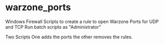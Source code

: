 # warzone_ports
Windows Firewall Scripts to create a rule to open Warzone Ports for UDP and TCP
Run batch scripts as "Administrator"

Two Scripts
One adds the ports the other removes the rules. 
